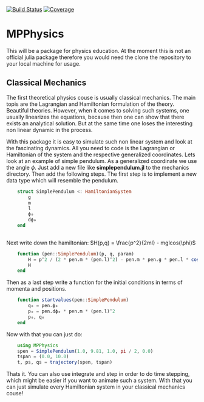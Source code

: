 [![Build Status](https://github.com/mpirke/MPPhysics.jl/actions/workflows/CI.yml/badge.svg?branch=main)](https://github.com/mpirke/MPPhysics.jl/actions/workflows/CI.yml?query=branch%3Amain)
[![Coverage](https://codecov.io/gh/mpirke/MPPhysics.jl/branch/main/graph/badge.svg)](https://codecov.io/gh/mpirke/MPPhysics.jl)   

# MPPhysics

This will be a package for physics education. At the moment this is not an official julia package therefore you would need the clone the repository to your local machine for usage.

## Classical Mechanics

The first theoretical physics couse is usually classical mechanics. The main topis are the Lagrangian and Hamiltonian formulation of the theory. Beautiful theories. However, when it comes to solving such systems, one usually linearizes the equations, because then one can show that there exists an analytical solution. But at the same time one loses the interesting non linear dynamic in the process. 

With this package it is easy to simulate such non linear system and look at the fascinating dynamics. All you need to code is the Lagrangian or Hamiltonian of the system and the respective generalized coordinates. Lets look at an example of simple pendulum. 
As a generalized coordinate we use the angle $\phi$.
Just add a new file like **simplependulum.jl** to the mechanics directory. Then add the following steps.
The first step is to implement a new data type which will resemble the pendulum.
```julia
    struct SimplePendulum <: HamiltonianSystem
        g
        m
        l
        ϕ₀
        dϕ₀
    end
    
```
Next write down the hamiltonian: $H(p,q) = \frac{p^2}{2ml} - mglcos(\phi)$

```julia
    function (pen::SimplePendulum)(p, q, param)
        H = p^2 / (2 * pen.m * (pen.l)^2) - pen.m * pen.g * pen.l * cos(q)
        H
    end
```
Then as a last step write a function for the initial conditions in terms of momenta and positions.

```julia
    function startvalues(pen::SimplePendulum)
        q₀ = pen.ϕ₀
        p₀ = pen.dϕ₀ * pen.m * (pen.l)^2
        p₀, q₀
    end
```
Now with that you can just do:
```julia
    using MPPhysics
    spen = SimplePendulum(1.0, 9.81, 1.0, pi / 2, 0.0)
    tspan = (0.0, 10.0)
    t, ps, qs = trajectory(spen, tspan) 
```
Thats it. You can also use integrate and step in order to do time stepping, which might be easier if you want to animate such a system.
With that you can just simulate every Hamiltonian system in your classical mechanics couse!